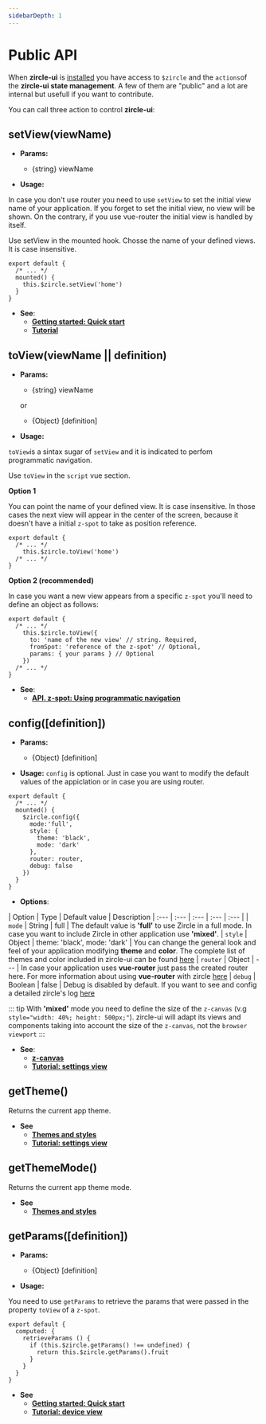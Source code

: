 ```yaml
---
sidebarDepth: 1
---
```

# Public API
When **zircle-ui** is [installed](/guide/getting-started.html) you have access to `$zircle` and the `actions`of the **zircle-ui state management**. A few of them are "public" and a lot are internal but usefull if you want to contribute.


You can call three action to control **zircle-ui**:

## setView(viewName)

- **Params:**
    - {string} viewName

- **Usage:**

In case you don't use router you need to use `setView` to set the initial view name of your application. If you forget to set the initial view, no view will be shown. On the contrary, if you use vue-router the initial view is handled by itself.

Use setView in the mounted hook. Chosse the name of your defined views. It is case insensitive.

``` js{4}
export default {
  /* ... */
  mounted() {
    this.$zircle.setView('home')  
  }
}
```
- **See**: 
  - [**Getting started: Quick start**](/guide/getting-started.html#quick-start)
  - [**Tutorial**](/tutorial/)

## toView(viewName || definition)
- **Params:**
    - {string} viewName

    or

    - {Object} [definition]

- **Usage:**

`toView`is a sintax sugar of `setView` and it is indicated to perfom programmatic navigation.

Use `toView` in the `script` vue section. 


**Option 1**

You can point the name of your defined view. It is case insensitive. In those cases the next view will appear in the center of the screen, because it doesn't have a initial `z-spot` to take as position reference.

``` js{4}
export default {
  /* ... */
    this.$zircle.toView('home')  
  /* ... */
}
```

**Option 2 (recommended)**

In case you want a new view appears from a specific `z-spot` you'll need to define an object as follows:

``` js{4}
export default {
  /* ... */
    this.$zircle.toView({
      to: 'name of the new view' // string. Required,
      fromSpot: 'reference of the z-spot' // Optional,
      params: { your params } // Optional
    })  
  /* ... */
}
```


- **See**: 
  - [**API. z-spot: Using programmatic navigation**](/api/z-spot.html#using-programmatic-navigation)


## config([definition])

- **Params:**
    - {Object} [definition]

- **Usage:**
`config` is optional. Just in case you want to modify the default values of the appiclation or in case you are using router.

```js{4,5,6,7,8,9,10,11,12}
export default {
  /* ... */
  mounted() {
    $zircle.config({
      mode:'full',
      style: {
        theme: 'black',
        mode: 'dark'
      },
      router: router,
      debug: false 
    })
  }
}
```
- **Options**:

| Option | Type | Default value | Description
| :--- | :--- | :--- | :--- | :--- |
| `mode` | String | full | The default value is **'full'** to use Zircle in a full mode. In case you want to include Zircle in other application use **'mixed'**.
| `style` | Object | theme: 'black', mode: 'dark' | You can change the general look and feel of your application modifying **theme** and **color**. The complete list of themes and color included in zircle-ui can be found [here](/guide/themes-styles-and-colors.html)
| `router` | Object | --- | In case your application uses **vue-router** just pass the created router here. For more information about using **vue-router** with zircle [here](/guide/using-vue-router.html)
| `debug` | Boolean | false | Debug is disabled by default. If you want to see and config a detailed zircle's log [here](/api/internal-api.html#debug-api)

::: tip
  With **'mixed'** mode you need to define the size of the `z-canvas` (v.g `style="width: 40%; height: 500px;"`). zircle-ui will adapt its views and components taking into account the size of the `z-canvas`, not the `browser viewport`
:::

- **See**: 
  - [**z-canvas**](/api/z-canvas.html)
  - [**Tutorial: settings view**](/tutorial/settings-view.html)

## getTheme()
Returns the current app theme. 

- **See**
  - [**Themes and styles**](/guide/themes-styles-and-colors.html#changing-up-themes-and-modes)
  - [**Tutorial: settings view**](/tutorial/settings-view.html)

## getThemeMode()
Returns the current app theme mode. 

- **See** 
  - [**Themes and styles**](/guide/themes-styles-and-colors.html#changing-up-themes-and-modes)

## getParams([definition])

- **Params:**
    - {Object} [definition]

- **Usage:**

You need to use `getParams` to retrieve the params that were passed in the property `toView` of a `z-spot`.

``` js{4}
export default {
  computed: {
    retrieveParams () {
      if (this.$zircle.getParams() !== undefined) {
        return this.$zircle.getParams().fruit
      }
    }
  }
}
```
- **See**
  - [**Getting started: Quick start**](/guide/getting-started.html#quick-start)
  - [**Tutorial: device view**](/tutorial/device-view.html)

